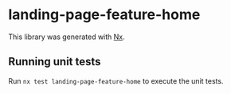 # landing-page-feature-home

This library was generated with [Nx](https://nx.dev).

## Running unit tests

Run `nx test landing-page-feature-home` to execute the unit tests.
